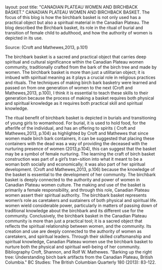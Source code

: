layout: post
title: "CANADIAN PLATEAU WOMEN AND BIRCHBACK BASKET."
CANADIAN PLATEAU WOMEN AND BIRCHBACK BASKET.
The focus of this blog is how the birchbark basket is not only used has a practical object but also a spiritual material in the Canadian Plateau. The blog described the Birchbark basket, its role in the ritual of burial and transition of female child to adulthood, and how the authority of women is depicted in its use. 
 
Source: (Croft and Mathewes,2013, p.101)

The birchbark basket is a sacred and practical object that carries deep spiritual and cultural significance within the Canadian Plateau women community, traditionally crafted from the bark of the birch tree and made by women. The birchbark basket is more than just a utilitarian object; it is imbued with spiritual meaning as it plays a crucial role in religious practices and rituals. The techniques of making birch bark basketry were learned and passed on from one generation of women to the next (Croft and Mathewes,2013, p.100), I think it is essential to teach these skills to their generation because the process of making a basket requires both physical and spiritual knowledge as it requires both practical skill and spiritual knowledge.

The ritual benefit of birchbark basket is depicted in burials and transitioning of young girls to womanhood. For burial, it is used to hold food, for the afterlife of the individual, and has an offering to spirits ( Croft and Mathewes,2013, p.104) as highlighted by Croft and Mathewes that since women made birch bark containers, it can be suggested that placing these containers with the dead was a way of providing the deceased with the nurturing presence of women (2013,p.104), this can suggest that the basket may be a symbol of female nurturing.  The learning the craft of birch basket construction was part of a girl’s tran¬sition into what it meant to be a woman both socially and economically; it was also part of her spiritual development. (Croft and Mathewes,2013, p.106) because the knowledge of the basket is essential to the development of her community.
The birchbark basket is deeply connected to the authority and power of women in Canadian Plateau women culture. The making and use of the basket is primarily a female responsibility, and through this role, Canadian Plateau women assert their spiritual authority. The birchbark basket represents women’s role as caretakers and sustainers of both physical and spiritual life.  women wield considerable power, particularly in matters of passing down of traditional knowledge about the birchbark and its different use for the community.
Conclusively, the birchbark basket in the Canadian Plateau community is more than just a practical tool; it is a sacred object that reflects the spiritual relationship between women, and the community. Its creation and use are deeply connected to the authority of women as caretakers, and spiritual leaders. Through their skilled craftsmanship and spiritual knowledge, Canadian Plateau women use the birchbark basket to nurture both the physical and spiritual well-being of her community.
Bibliography
Croft, Shannon, and Rolf W. Mathewes. "Barking up the right tree: Understanding birch bark artifacts from the Canadian Plateau, British Columbia." BC Studies: The British Columbian Quarterly 180 (2013): 83-122.

